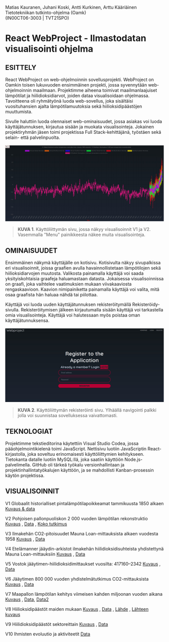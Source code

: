 Matias Kauranen, Juhani Koski, Antti Kurkinen, Arttu Kääriäinen  
Tietotekniikan tutkinto-ohjelma (Oamk)  
(IN00CT06-3003 | TVT21SPO)

# React WebProject - Ilmastodatan visualisointi ohjelma

## ESITTELY

React WebProject on web-ohjelmoinnin sovellusprojekti. WebProject on Oamkin toisen lukuvuoden ensimmäinen projekti, jossa syvennytään web-ohjelmoinnin maailmaan. Projektimme aiheena toimivat maailmanlaajuiset lämpötilat ja hiilidioksidiarvot, joiden dataa visualisoidaan ohjelmassa. Tavoitteena oli ryhmätyönä luoda web-sovellus, joka sisältäisi vuosituhansien ajalta lämpötilamuutoksia sekä hiilioksidipäästöjen muuttumista. 

Sivulle haluttiin luoda olennaiset web-ominaisuudet, jossa asiakas voi luoda käyttäjätunnuksen, kirjautua sisään ja muokata visualisointeja. Jokainen projektiryhmän jäsen toimi projektissa Full Stack-kehittäjänä, työstäen sekä selain- että palvelinpuolta.
<br></br>
![käyttöliittymän etusivu, jossa näkyy visualisoinnit V1 & V2. Vasemmalla "Menu" painikkeesta näkee muita visualisointeja.](/public/icons/V1&V2.jpg "V1&V2")
> **KUVA 1**. Käyttöliittymän sivu, jossa näkyy visualisoinnit V1 ja V2. Vasemmalla "Menu" painikkeesta näkee muita visualisointeja.

## OMINAISUUDET

Ensimmäinen näkymä käyttäjälle on kotisivu. Kotisivulta näkyy sivupalkissa eri visualisoinnit, joissa graafien avulla havainnollistetaan lämpötilojen sekä hiilioksidiarvojen muutosta. Valikosta painamalla käyttäjä voi saada yksityiskohtaisia graafeja haluamastaan datasta. 
Jokaisessa visualisoinnissa on graafi, joka vaihtelee vaatimuksien mukaan viivakaaviosta rengaskaavioon. Kaavion nimipainiketta painamalla käyttäjä voi valita, mitä osaa graafista hän haluaa nähdä tai piilottaa. 

Käyttäjä voi luoda uuden käyttäjätunnuksen rekisteröitymällä Rekisteröidy-sivulla. Rekisteröitymisen jälkeen kirjautumalla sisään käyttäjä voi tarkastella omia visualisointeja. Käyttäjä voi halutessaan myös poistaa oman käyttäjätunnuksensa.
<br></br>
![käyttöliittymän rekisteröinti sivu. Yläpalkissa navigointi palkki jolla voi suunnistaa sovelluksessa kätevästi.](/public/icons/Register.jpg "Register")
> **KUVA 2**. Käyttöliittymän rekisteröinti sivu. Ylhäällä navigointi palkki jolla voi suunnistaa sovelluksessa vaivattomasti.

## TEKNOLOGIAT

Projektimme tekstieditorina käytettiin Visual Studio Codea, jossa pääohjelmointikielenä toimi JavaScript. Nettisivu luotiin JavaScriptin React-kirjastolla, joka soveltuu erinomaisesti käyttöliittymien kehitykseen. Tietokanta datalle luotiin MySQL:llä, joka saatiin käyttöön Node.js-palvelimella. GitHub oli tärkeä työkalu versionhallintaan ja projektinhallintatyökalujen käyttöön, ja se mahdollisti Kanban-prosessin käytön projektissa.

## VISUALISOINNIT

V1 Globaalit historialliset pintalämpötilapoikkeamat tammikuusta 1850 alkaen
[Kuvaus & data](https://www.metoffice.gov.uk/hadobs/hadcrut5/)

V2 Pohjoisen pallonpuoliskon 2 000 vuoden lämpötilan rekonstruktio
[Kuvaus](https://bolin.su.se/data/moberg-2012-nh-1?n=moberg-2005)
, [Data](https://www.ncei.noaa.gov/pub/data/paleo/contributions_by_author/moberg2005/nhtemp-moberg2005.txt)
, [Koko tutkimus](https://www.nature.com/articles/nature03265)

V3 Ilmakehän CO2-pitoisuudet Mauna Loan-mittauksista alkaen vuodesta 1958
[Kuvaus](https://gml.noaa.gov/ccgg/about/co2_measurements.html)
, [Data](https://gml.noaa.gov/ccgg/trends/)

V4 Etelämanner jääydin-arkistot ilmakehän hiilidioksidisuhteista yhdistettynä Mauna Loan-mittauksiin
[Kuvaus](https://cdiac.ess-dive.lbl.gov/trends/co2/lawdome.html)
, [Data](https://cdiac.ess-dive.lbl.gov/ftp/trends/co2/lawdome.combined.dat)

V5 Vostok jääytimen-hiilidioksidimittaukset vuosilta: 417160–2342
[Kuvaus](https://cdiac.ess-dive.lbl.gov/trends/co2/vostok.html)
, [Data](https://cdiac.ess-dive.lbl.gov/ftp/trends/co2/vostok.icecore.co2)

V6 Jääytimen 800 000 vuoden yhdistelmätutkimus CO2-mittauksista
[Kuvaus](https://www.ncei.noaa.gov/access/paleo-search/study/17975)
, [Data](https://www.ncei.noaa.gov/pub/data/paleo/icecore/antarctica/antarctica2015co2composite.txt)

V7 Maapallon lämpötilan kehitys viimeisen kahden miljoonan vuoden aikana
[Kuvaus](https://climate.fas.harvard.edu/files/climate/files/snyder_2016.pdf)
, [Data](http://carolynsnyder.com/publications.php), [Data2](http://carolynsnyder.com/papers/Snyder_Data_Figures.zip)

V8 Hiilioksidipäästöt maiden mukaan
[Kuvaus](https://www.icos-cp.eu/science-and-impact/global-carbon-budget/2021)
, [Data](https://data.icos-cp.eu/licence_accept?ids=%5B%22lApekzcmd4DRC34oGXQqOxbJ%22%5D)
, [Lähde](https://data.icos-cp.eu/licence_accept?ids=%5B%22lApekzcmd4DRC34oGXQqOxbJ%22%5D)
, [Lähteen kuvaus](https://essd.copernicus.org/articles/14/1917/2022/)

V9 Hiilidioksidipäästöt sektoreittain
[Kuvaus](https://ourworldindata.org/emissions-by-sector#co2-emissions-by-sector)
, [Data](https://ourworldindata.org/uploads/2020/09/Global-GHG-Emissions-by-sector-based-on-WRI-2020.xlsx)

V10 Ihmisten evoluutio ja aktiviteetit
[Data](https://www.southampton.ac.uk/~cpd/history.html)


